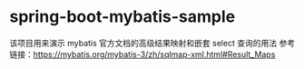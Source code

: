 # spring-boot-mybatis-sample

该项目用来演示 mybatis 官方文档的高级结果映射和嵌套 select 查询的用法
参考链接：https://mybatis.org/mybatis-3/zh/sqlmap-xml.html#Result_Maps